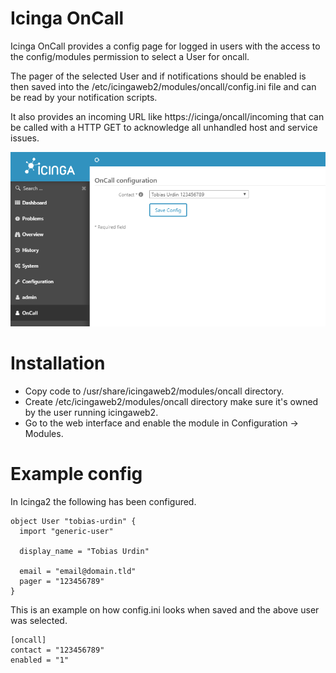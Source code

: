 # Icinga OnCall

Icinga OnCall provides a config page for logged in users with the access to the config/modules permission to select a User for oncall.

The pager of the selected User and if notifications should be enabled is then saved into the /etc/icingaweb2/modules/oncall/config.ini file and can be read by your notification scripts.

It also provides an incoming URL like https://icinga/oncall/incoming that can be called with a HTTP GET to acknowledge all unhandled host and service issues.

![OnCall module](oncall.png "OnCall module")

# Installation

* Copy code to /usr/share/icingaweb2/modules/oncall directory.
* Create /etc/icingaweb2/modules/oncall directory make sure it's owned by the user running icingaweb2.
* Go to the web interface and enable the module in Configuration -> Modules.

# Example config

In Icinga2 the following has been configured.

```
object User "tobias-urdin" {
  import "generic-user"

  display_name = "Tobias Urdin"

  email = "email@domain.tld"
  pager = "123456789"
}
```

This is an example on how config.ini looks when saved and the above user was selected.

```
[oncall]
contact = "123456789"
enabled = "1"
```
